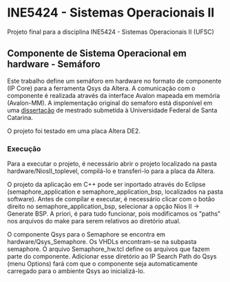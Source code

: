 # INE5424 - Sistemas Operacionais II 

Projeto final para a disciplina INE5424 - Sistemas Operacionais II (UFSC)

## Componente de Sistema Operacional em hardware - Semáforo

Este trabalho define um semáforo em hardware no formato de componente (IP Core) para a ferramenta Qsys da Altera. A comunicação com o componente é realizada através da interface Avalon mapeada em memória (Avalon-MM). A implementação original do semaforo está disponível em uma [dissertação](http://www.lisha.ufsc.br/pub/Marcondes_MSC_2009.pdf) de mestrado submetida à Universidade Federal de Santa Catarina.

O projeto foi testado em uma placa Altera DE2.

### Execução

Para a executar o projeto, é necessário abrir o projeto localizado na pasta hardware/NiosII_toplevel, compilá-lo e transferi-lo para a placa da Altera.

O projeto da aplicação em C++ pode ser inportado através do Eclipse (semaphore_application e semaphore_application_bsp, localizados na pasta software). Antes de compilar e executar, é necessário clicar com o botão direito no semaphore_application_bsp, selecionar a opção Nios II -> Generate BSP. A priori, é para tudo funcionar, pois modificamos os "paths" nos arquivos do make para serem relativos ao diretório atual.

O componente Qsys para o Semaphore se encontra em hardware/Qsys_Semaphore. Os VHDLs encontram-se na subpasta semaphore. O arquivo Semaphore_hw.tcl define os arquivos que fazem parte do componente. Adicionar esse diretório ao IP Search Path do Qsys (menu Options) fará com que o componente seja automaticamente carregado para o ambiente Qsys ao inicializá-lo.
